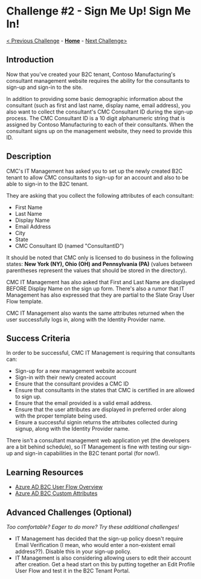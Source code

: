 # Challenge \#2 - Sign Me Up! Sign Me In!

[< Previous Challenge](./01-provision-b2c.md) - **[Home](../README.md)** - [Next Challenge>](./03-external-idp.md)

## Introduction

Now that you've created your B2C tenant, Contoso Manufacturing's consultant management website requires the ability for the consultants to sign-up and sign-in to the site.

In addition to providing some basic demographic information about the consultant (such as first and last name, display name, email address), you also want to collect the consultant's CMC Consultant ID during the sign-up process. The CMC Consultant ID is a 10 digit alphanumeric string that is assigned by Contoso Manufacturing to each of their consultants. When the consultant signs up on the management website, they need to provide this ID.

## Description

CMC's IT Management has asked you to set up the newly created B2C tenant to allow CMC consultants to sign-up for an account and also to be able to sign-in to the B2C tenant.

They are asking that you collect the following attributes of each consultant:

- First Name
- Last Name
- Display Name
- Email Address
- City
- State
- CMC Consultant ID (named "ConsultantID")

It should be noted that CMC only is licensed to do business in the following states: **New York (NY), Ohio (OH) and Pennsylvania (PA)** (values between parentheses represent the values that should be stored in the directory).

CMC IT Management has also asked that First and Last Name are displayed BEFORE Display Name on the sign up form. There's also a rumor that IT Management has also expressed that they are partial to the Slate Gray User Flow template.

CMC IT Management also wants the same attributes returned when the user successfully logs in, along with the Identity Provider name.
## Success Criteria

In order to be successful, CMC IT Management is requiring that consultants can:

- Sign-up for a new management website account
- Sign-in with their newly created account
- Ensure that the consultant provides a CMC ID
- Ensure that consultants in the states that CMC is certified in are allowed to sign up.
- Ensure that the email provided is a valid email address.
- Ensure that the user attributes are displayed in preferred order along with the proper template being used.
- Ensure a successful signin returns the attributes collected during signup, along with the Identity Provider name.

There isn't a consultant management web application yet (the developers are a bit behind schedule), so IT Management is fine with testing our sign-up and sign-in capabilities in the B2C tenant portal (for now!).

## Learning Resources

- [Azure AD B2C User Flow Overview](https://docs.microsoft.com/en-us/azure/active-directory-b2c/user-flow-overview)
- [Azure AD B2C Custom Attributes](https://docs.microsoft.com/en-us/azure/active-directory-b2c/user-flow-custom-attributes)

## Advanced Challenges (Optional)

_Too comfortable? Eager to do more? Try these additional challenges!_

- IT Management has decided that the sign-up policy doesn't require Email Verification (I mean, who would enter a non-existent email address??). Disable this in your sign-up policy.
- IT Management is also considering allowing users to edit their account after creation. Get a head start on this by putting together an Edit Profile User Flow and test it in the B2C Tenant Portal.
